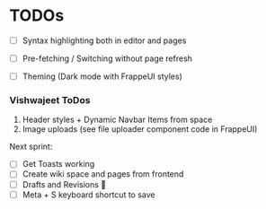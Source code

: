 # TODOs

- [ ] Syntax highlighting both in editor and pages
- [ ] Pre-fetching / Switching without page refresh
- [ ] Theming (Dark mode with FrappeUI styles)


### Vishwajeet ToDos

1. Header styles + Dynamic Navbar Items from space
2. Image uploads (see file uploader component code in FrappeUI)

Next sprint:

- [ ] Get Toasts working
- [ ] Create wiki space and pages from frontend
- [ ] Drafts and Revisions 🚨
- [ ] Meta + S keyboard shortcut to save 